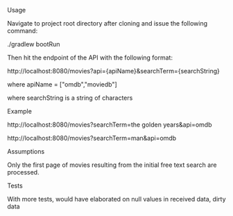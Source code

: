 Usage

Navigate to project root directory after cloning and issue the following command:

./gradlew bootRun

Then hit the endpoint of the API with the following format:

http://localhost:8080/movies?api={apiName}&searchTerm={searchString}

where apiName = ["omdb","moviedb"]

where searchString is a string of characters

Example

http://localhost:8080/movies?searchTerm=the golden years&api=omdb

http://localhost:8080/movies?searchTerm=man&api=omdb

Assumptions

Only the first page of movies resulting from the initial free text search are processed.

Tests

With more tests, would have elaborated on null values in received data, dirty data